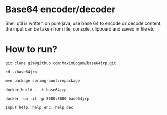 # Base64 encoder/decoder
Shell util is written on pure java, use base 64 to encode or decode content, the input can be taken from file, console, clipboard and saved in file etc
# How to run?

`
git clone git@github.com:MaximBogun/base64jrp.git
`

`cd ./base64jrp`

`mvn package spring-boot:repackage     
`

`docker build . -t base64jrp 
`

`docker run -it -p 8080:8080 base64jrp 
`

`Input help, help enc, help dec`